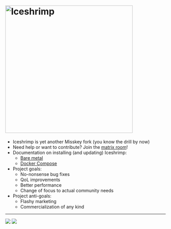 # <img src="assets/logo.png" alt="Iceshrimp" width="400px">

- Iceshrimp is yet another Misskey fork (you know the drill by now)
- Need help or want to contribute? Join the [matrix room](https://matrix.to/#/%23iceshrimp-dev:161.rocks)!
- Documentation on installing (and updating) Iceshrimp:
  - [Bare metal](docs/install.md)
  - [Docker Compose](docs/docker-compose-install.md)
- Project goals:
  - No-nonsense bug fixes
  - QoL improvements
  - Better performance
  - Change of focus to actual community needs
- Project anti-goals:
  - Flashy marketing
  - Commercialization of any kind

---

[![](https://hc.ztn.sh/badge/4fc73efa-2790-4146-86bf-8685c5d6b1f7/lnm3Am5W-2/docker-build-amd64.svg)](https://iceshrimp.dev/iceshrimp/-/packages/container/iceshrimp/dev-amd64)
[![](https://hc.ztn.sh/badge/4fc73efa-2790-4146-86bf-8685c5d6b1f7/5BFUY416-2/docker-build-arm64.svg)](https://iceshrimp.dev/iceshrimp/-/packages/container/iceshrimp/dev-arm64)

